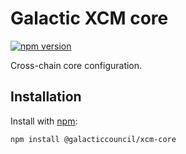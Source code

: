 # Galactic XCM core

[![npm version](https://img.shields.io/npm/v/@galacticcouncil/xcm-core.svg)](https://www.npmjs.com/package/@galacticcouncil/xcm-core)

Cross-chain core configuration.

## Installation

Install with [npm](https://www.npmjs.com/):

`npm install @galacticcouncil/xcm-core`

